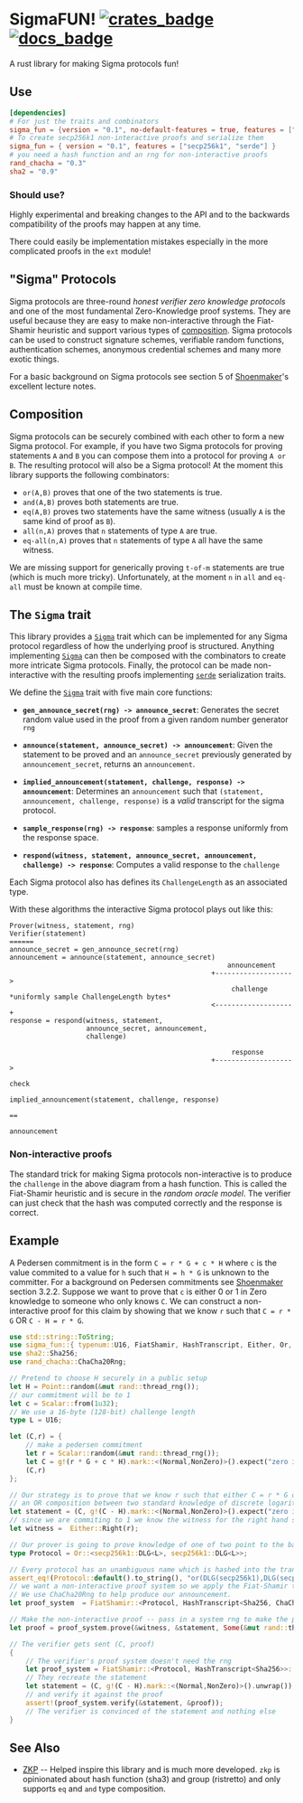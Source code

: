 # SigmaFUN! [![crates_badge]][crates_url] [![docs_badge]][docs_url] 

[docs_badge]: https://docs.rs/sigma_fun/badge.svg
[docs_url]: https://docs.rs/sigma_fun
[crates_badge]: https://img.shields.io/crates/v/sigma_fun.svg
[crates_url]: https://crates.io/crates/sigma_fun

A rust library for making Sigma protocols fun!

## Use

``` toml
[dependencies]
# For just the traits and combinators
sigma_fun = {version = "0.1", no-default-features = true, features = ["alloc"]}
# To create secp256k1 non-interactive proofs and serialize them
sigma_fun = { version = "0.1", features = ["secp256k1", "serde"] }
# you need a hash function and an rng for non-interactive proofs
rand_chacha = "0.3"
sha2 = "0.9"
```

### Should use?

Highly experimental and breaking changes to the API and to the backwards compatibility of the proofs may happen at any time.

There could easily be implementation mistakes especially in the more complicated proofs in the `ext` module!

## "Sigma" Protocols

Sigma protocols are three-round *honest verifier zero knowledge protocols* and one of the most fundamental Zero-Knowledge proof systems.
They are useful because they are easy to make non-interactive through the Fiat-Shamir heuristic and support various types of [composition](#composition).
Sigma protocols can be used to construct signature schemes, verifiable random functions, authentication schemes, anonymous credential schemes and many more exotic things.

For a basic background on Sigma protocols see section 5 of [Shoenmaker]'s excellent lecture notes.

## Composition

Sigma protocols can be securely combined with each other to form a new Sigma protocol. For example,
if you have two Sigma protocols for proving statements `A` and `B` you can compose them into a
protocol for proving `A or B`. The resulting protocol will also be a Sigma protocol! At the moment
this library supports the following combinators:

- `or(A,B)`  proves that one of the two statements is true. 
- `and(A,B)` proves both statements are true.
- `eq(A,B)`  proves two statements have the same witness (usually `A` is the same kind of proof as `B`).
- `all(n,A)` proves that `n` statements of type `A` are true.
- `eq-all(n,A)`  proves that `n` statements of type `A` all have the same witness. 

We are missing support for generically proving `t-of-m` statements are true (which is much more tricky).
Unfortunately, at the moment `n` in `all` and `eq-all` must be known at compile time.

## The `Sigma` trait

This library provides a [`Sigma`] trait which can be implemented for any Sigma protocol regardless of how the underlying proof is structured.
Anything implementing [`Sigma`] can then be composed with the combinators to create more intricate Sigma protocols.
Finally, the protocol can be made non-interactive with the resulting proofs implementing [`serde`] serialization traits.

We define the [`Sigma`] trait with five main core functions:

- **`gen_announce_secret(rng) -> announce_secret`**: Generates the secret random value used in the proof from a given random number generator `rng`

- **`announce(statement, announce_secret) -> announcement`**: Given the statement to be proved and an
  `announce_secret` previously generated by `announcement_secret`, returns an `announcement`.

- **`implied_announcement(statement, challenge, response) -> announcement`**: Determines an `announcement` such that `(statement, announcement, challenge, response)` is a *valid* transcript for the sigma protocol.

- **`sample_response(rng) -> response`**: samples a response uniformly from the response space. 

- **`respond(witness, statement, announce_secret, announcement, challenge) -> response`**: Computes a valid response to the `challenge`

Each Sigma protocol also has defines its `ChallengeLength` as an associated type.

With these algorithms the interactive Sigma protocol plays out like this:

```ignore
Prover(witness, statement, rng)                                                 Verifier(statement)
======
announce_secret = gen_announce_secret(rng)
announcement = announce(statement, announce_secret)
                                                      announcement
                                                  +------------------->
                                                       challenge         *uniformly sample ChallengeLength bytes*
                                                  <-------------------+
response = respond(witness, statement, 
                   announce_secret, announcement, 
                   challenge)

                                                       response 
                                                  +-------------------> 
                                                                                            check
                                                                        implied_announcement(statement, challenge, response) 
                                                                                              == 
                                                                                         announcement
```

### Non-interactive proofs 

The standard trick for making Sigma protocols non-interactive is to produce the `challenge` in the above diagram from a hash function.
This is called the Fiat-Shamir heuristic and is secure in the *random oracle model*.
The verifier can just check that the hash was computed correctly and the response is correct.

## Example

A Pedersen commitment is in the form `C = r * G + c * H` where `c` is the value commited to a value for `h` such that `H = h * G` is unknown to the committer.
For a background on Pedersen commitments see [Shoenmaker] section 3.2.2.
Suppose we want to prove that `c` is either 0 or 1 in Zero knowledge to someone who only knows `C`.
We can construct a non-interactive proof for this claim by showing that we know `r` such that `C = r * G` OR `C - H = r * G`.


```rust 
use std::string::ToString;
use sigma_fun::{ typenum::U16, FiatShamir, HashTranscript, Either, Or, secp256k1::{ self, fun::{Point, Scalar, G, marker::*, g}}};
use sha2::Sha256;
use rand_chacha::ChaCha20Rng;

// Pretend to choose H securely in a public setup
let H = Point::random(&mut rand::thread_rng());
// our commitment will be to 1
let c = Scalar::from(1u32);
// We use a 16-byte (128-bit) challenge length
type L = U16;

let (C,r) = {
    // make a pedersen commitment
    let r = Scalar::random(&mut rand::thread_rng());
    let C = g!(r * G + c * H).mark::<(Normal,NonZero)>().expect("zero is computationally unreachable");
    (C,r)
};

// Our strategy is to prove that we know r such that either C = r * G or C - H = r * G using 
// an OR composition between two standard knowledge of discrete logarithm proofs.
let statement = (C, g!(C - H).mark::<(Normal,NonZero)>().expect("zero is computationally unreachable"));
// since we are commiting to 1 we know the witness for the right hand side statement.
let witness =  Either::Right(r);

// Our prover is going to prove knowledge of one of two point to the base G (either C or C - H).
type Protocol = Or::<secp256k1::DLG<L>, secp256k1::DLG<L>>;

// Every protocol has an unambiguous name which is hashed into the transcript for protocol separation purposes.
assert_eq!(Protocol::default().to_string(), "or(DLG(secp256k1),DLG(secp256k1))");
// we want a non-interactive proof system so we apply the Fiat-Shamir transform with Sha256 as the challenge hash.
// We use ChaCha20Rng to help produce our announcement.
let proof_system  = FiatShamir::<Protocol, HashTranscript<Sha256, ChaCha20Rng>>::default();

// Make the non-interactive proof -- pass in a system rng to make the proof more robust.
let proof = proof_system.prove(&witness, &statement, Some(&mut rand::thread_rng()));

// The verifier gets sent (C, proof)
{
    // The verifier's proof system doesn't need the rng
    let proof_system = FiatShamir::<Protocol, HashTranscript<Sha256>>::default();
    // They recreate the statement
    let statement = (C, g!(C - H).mark::<(Normal,NonZero)>().unwrap());
    // and verify it against the proof
    assert!(proof_system.verify(&statement, &proof));
    // The verifier is convinced of the statement and nothing else
}

```

## See Also

- [ZKP](https://crates.io/crates/zkp) -- Helped inspire this library and is much more developed. `zkp` is opinionated about hash function (sha3) and group (ristretto) and only supports `eq` and `and` type composition.

[`serde`]: https://docs.rs/serde
[`Sigma`]: https://docs.rs/sigma_fun/latest/sigma_fun/trait.Sigma.html
[Shoenmaker]: https://www.win.tue.nl/~berry/CryptographicProtocols/LectureNotes.pdf

